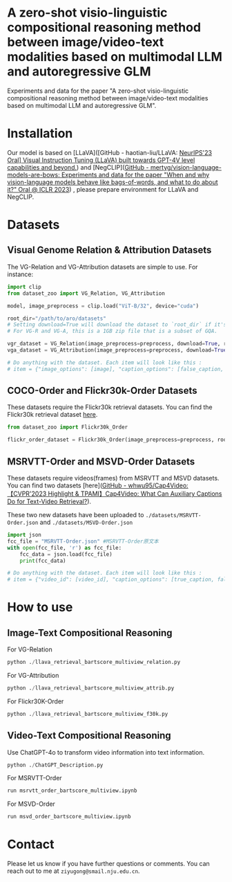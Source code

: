 # A zero-shot visio-linguistic compositional reasoning method between image/video-text modalities based on multimodal LLM and autoregressive GLM



Experiments and data for the paper "A zero-shot visio-linguistic compositional reasoning method between image/video-text modalities based on multimodal LLM and autoregressive GLM". 



#  Installation

Our model is based on [LLaVA]([GitHub - haotian-liu/LLaVA: [NeurIPS'23 Oral\] Visual Instruction Tuning (LLaVA) built towards GPT-4V level capabilities and beyond.](https://github.com/haotian-liu/LLaVA)) and [NegCLIP]([GitHub - mertyg/vision-language-models-are-bows: Experiments and data for the paper "When and why vision-language models behave like bags-of-words, and what to do about it?" Oral @ ICLR 2023](https://github.com/mertyg/vision-language-models-are-bows)) , please prepare environment for LLaVA and NegCLIP.



#  Datasets

## Visual Genome Relation & Attribution Datasets
The VG-Relation and VG-Attribution datasets are simple to use. For instance:
```python
import clip
from dataset_zoo import VG_Relation, VG_Attribution

model, image_preprocess = clip.load("ViT-B/32", device="cuda")

root_dir="/path/to/aro/datasets"
# Setting download=True will download the dataset to `root_dir` if it's not already there. 
# For VG-R and VG-A, this is a 1GB zip file that is a subset of GQA.

vgr_dataset = VG_Relation(image_preprocess=preprocess, download=True, root_dir=root_dir)
vga_dataset = VG_Attribution(image_preprocess=preprocess, download=True, root_dir=root_dir)

# Do anything with the dataset. Each item will look like this : 
# item = {"image_options": [image], "caption_options": [false_caption, true_caption]}
```

## COCO-Order and Flickr30k-Order Datasets
These datasets require the Flickr30k retrieval datasets.  You can find the Flickr30k retrieval dataset [here](https://forms.illinois.edu/sec/229675).

```python
from dataset_zoo import Flickr30k_Order

flickr_order_dataset = Flickr30k_Order(image_preprocess=preprocess, root_dir=root_dir)
```

## MSRVTT-Order and MSVD-Order Datasets

These datasets require videos(frames) from MSRVTT and MSVD datasets.  You can find two datasets [here]([GitHub - whwu95/Cap4Video: 【CVPR'2023 Highlight & TPAMI】Cap4Video: What Can Auxiliary Captions Do for Text-Video Retrieval?](https://github.com/whwu95/Cap4Video)).

These two new datasets have been uploaded to `./datasets/MSRVTT-Order.json` and `./datasets/MSVD-Order.json`

```python
import json
fcc_file = "MSRVTT-Order.json" #MSRVTT-Order原文本
with open(fcc_file, 'r') as fcc_file:
    fcc_data = json.load(fcc_file)
    print(fcc_data)

# Do anything with the dataset. Each item will look like this : 
# item = {"video_id": [video_id], "caption_options": [true_caption, false_caption 1, false_caption 2, false_caption 3, false_caption 4]}
```



# How to use

## Image-Text Compositional Reasoning 

For VG-Relation

```python
python ./llava_retrieval_bartscore_multiview_relation.py
```

For VG-Attribution

```python
python ./llava_retrieval_bartscore_multiview_attrib.py
```

For Flickr30K-Order

```python
python ./llava_retrieval_bartscore_multiview_f30k.py
```



## Video-Text Compositional Reasoning 

Use ChatGPT-4o to transform video information into text information. 

```python
python ./ChatGPT_Description.py
```

For MSRVTT-Order

```python
run msrvtt_order_bartscore_multiview.ipynb
```

For MSVD-Order

```python
run msvd_order_bartscore_multiview.ipynb
```



# Contact 

Please let us know if you have further questions or comments. You can reach out to me at `ziyugong@smail.nju.edu.cn`. 
